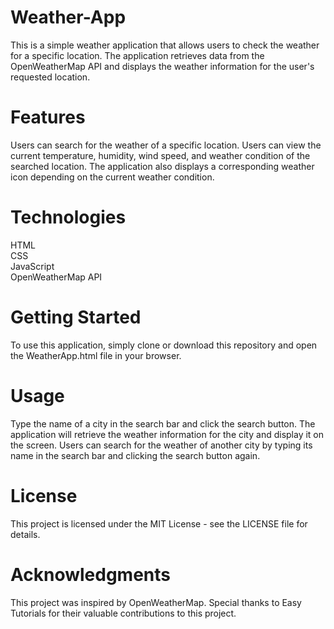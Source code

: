 # Weather-App
This is a simple weather application that allows users to check the weather for a specific location. The application retrieves data from the OpenWeatherMap API and displays the weather information for the user's requested location.

# Features
Users can search for the weather of a specific location.
Users can view the current temperature, humidity, wind speed, and weather condition of the searched location.
The application also displays a corresponding weather icon depending on the current weather condition.

# Technologies
HTML  
CSS  
JavaScript  
OpenWeatherMap API

# Getting Started
To use this application, simply clone or download this repository and open the WeatherApp.html file in your browser.

# Usage
Type the name of a city in the search bar and click the search button.
The application will retrieve the weather information for the city and display it on the screen.
Users can search for the weather of another city by typing its name in the search bar and clicking the search button again.

# License
This project is licensed under the MIT License - see the LICENSE file for details.

# Acknowledgments
This project was inspired by OpenWeatherMap.
Special thanks to Easy Tutorials for their valuable contributions to this project.

